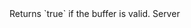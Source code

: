 <function name="IsValid" parent="bf_write" type="classfunc">
	<description>
		Returns `true` if the buffer is valid.
		<added version="0.4"></added>
	</description>
	<realm>Server</realm>
	<rets>
		<ret name="" type="boolean"></ret>
	</rets>
</function>